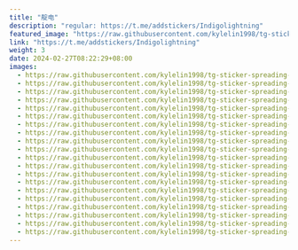 ```yaml
---
title: "靛电"
description: "regular: https://t.me/addstickers/Indigolightning"
featured_image: "https://raw.githubusercontent.com/kylelin1998/tg-sticker-spreading-worldwide-images/main/img/2a78f569-9845-4c8a-8552-00689ab7216b.jpg"
link: "https://t.me/addstickers/Indigolightning"
weight: 3
date: 2024-02-27T08:22:29+08:00
images:
  - https://raw.githubusercontent.com/kylelin1998/tg-sticker-spreading-worldwide-images/main/img/2a78f569-9845-4c8a-8552-00689ab7216b.jpg
  - https://raw.githubusercontent.com/kylelin1998/tg-sticker-spreading-worldwide-images/main/img/f74ca0c6-1885-4e04-b0f2-f0cb5b19720f.jpg
  - https://raw.githubusercontent.com/kylelin1998/tg-sticker-spreading-worldwide-images/main/img/9c601c27-e4af-4973-9c07-984f6d7bdc85.jpg
  - https://raw.githubusercontent.com/kylelin1998/tg-sticker-spreading-worldwide-images/main/img/e100d09f-0b95-409e-a67a-dc3e31e59784.jpg
  - https://raw.githubusercontent.com/kylelin1998/tg-sticker-spreading-worldwide-images/main/img/af1302e5-d9c6-41f5-8674-1fd04f287fdf.jpg
  - https://raw.githubusercontent.com/kylelin1998/tg-sticker-spreading-worldwide-images/main/img/5e01aeb4-cca5-4e69-b4d0-9cdf0953b2cc.jpg
  - https://raw.githubusercontent.com/kylelin1998/tg-sticker-spreading-worldwide-images/main/img/d2ede319-5fb3-4433-8ac5-d33d36eba156.jpg
  - https://raw.githubusercontent.com/kylelin1998/tg-sticker-spreading-worldwide-images/main/img/fee8fcf3-a61d-41ff-9873-ebd155eaa8cc.jpg
  - https://raw.githubusercontent.com/kylelin1998/tg-sticker-spreading-worldwide-images/main/img/15430a5a-2e06-4acc-b388-ee66cc5c6c0c.jpg
  - https://raw.githubusercontent.com/kylelin1998/tg-sticker-spreading-worldwide-images/main/img/b2bb798d-138a-400f-aece-9fc43309d08d.jpg
  - https://raw.githubusercontent.com/kylelin1998/tg-sticker-spreading-worldwide-images/main/img/2181558e-9652-4044-b249-27591d1ee839.jpg
  - https://raw.githubusercontent.com/kylelin1998/tg-sticker-spreading-worldwide-images/main/img/b4967af2-f792-4365-b766-1ecfd25d1d90.jpg
  - https://raw.githubusercontent.com/kylelin1998/tg-sticker-spreading-worldwide-images/main/img/0761f6f6-515c-40f6-bdcf-9e227aee9362.jpg
  - https://raw.githubusercontent.com/kylelin1998/tg-sticker-spreading-worldwide-images/main/img/1c10d00f-c783-4edc-8e34-6cb77cdc4547.jpg
  - https://raw.githubusercontent.com/kylelin1998/tg-sticker-spreading-worldwide-images/main/img/6f839dc7-9f57-4830-afd0-459fde9cd92c.jpg
  - https://raw.githubusercontent.com/kylelin1998/tg-sticker-spreading-worldwide-images/main/img/3ee222d2-f74b-4d6c-9316-2dae4a97608d.jpg
  - https://raw.githubusercontent.com/kylelin1998/tg-sticker-spreading-worldwide-images/main/img/5076031c-b515-4a98-844b-71c26f50d1b3.jpg
  - https://raw.githubusercontent.com/kylelin1998/tg-sticker-spreading-worldwide-images/main/img/bdc20672-0ec9-4037-b085-975f22cb4dfa.jpg
  - https://raw.githubusercontent.com/kylelin1998/tg-sticker-spreading-worldwide-images/main/img/8ca1c37c-60bf-4114-b32f-1a80bb1bdd94.jpg
  - https://raw.githubusercontent.com/kylelin1998/tg-sticker-spreading-worldwide-images/main/img/560630df-ec01-4800-88ae-289001dac11d.jpg
---
```

